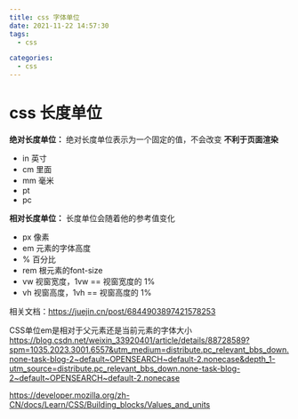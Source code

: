 ```yaml
---
title: css 字体单位
date: 2021-11-22 14:57:30
tags: 
  - css

categories: 
  - css
---
```


# css 长度单位
**绝对长度单位：**
绝对长度单位表示为一个固定的值，不会改变 **不利于页面渲染**
- in 英寸
- cm 里面
- mm 毫米
- pt
- pc

**相对长度单位：**
长度单位会随着他的参考值变化
- px 像素
- em 元素的字体高度
- % 百分比
- rem 根元素的font-size
- vw 视窗宽度，1vw == 视窗宽度的 1%
- vh 视窗高度，1vh == 视窗高度的 1%

相关文档：https://juejin.cn/post/6844903897421578253

CSS单位em是相对于父元素还是当前元素的字体大小
https://blog.csdn.net/weixin_33920401/article/details/88728589?spm=1035.2023.3001.6557&utm_medium=distribute.pc_relevant_bbs_down.none-task-blog-2~default~OPENSEARCH~default-2.nonecase&depth_1-utm_source=distribute.pc_relevant_bbs_down.none-task-blog-2~default~OPENSEARCH~default-2.nonecase

https://developer.mozilla.org/zh-CN/docs/Learn/CSS/Building_blocks/Values_and_units